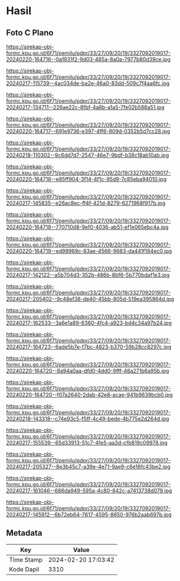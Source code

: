 # Hasil

## Foto C Plano

https://sirekap-obj-formc.kpu.go.id/6f71/pemilu/pdpr/33/27/09/20/19/3327092019017-20240220-164716--0a1931f2-9d03-485a-8a0a-7977b80d39ce.jpg

https://sirekap-obj-formc.kpu.go.id/6f71/pemilu/pdpr/33/27/09/20/19/3327092019017-20240217-115739--4ac034de-ba2e-46a0-83dd-509c7f4aa6fc.jpg

https://sirekap-obj-formc.kpu.go.id/6f71/pemilu/pdpr/33/27/09/20/19/3327092019017-20240217-134711--226ae22c-8fbf-4a8b-a1a5-7fe02b588a51.jpg

https://sirekap-obj-formc.kpu.go.id/6f71/pemilu/pdpr/33/27/09/20/19/3327092019017-20240220-164717--691e9736-e397-4ff6-809d-0352b5d7cc28.jpg

https://sirekap-obj-formc.kpu.go.id/6f71/pemilu/pdpr/33/27/09/20/19/3327092019017-20240218-110302--9c6dd7d7-2547-46e7-9bdf-b38c18ab10ab.jpg

https://sirekap-obj-formc.kpu.go.id/6f71/pemilu/pdpr/33/27/09/20/19/3327092019017-20240220-164718--e85ff904-3f14-4f1c-95d9-7c85eba94010.jpg

https://sirekap-obj-formc.kpu.go.id/6f71/pemilu/pdpr/33/27/09/20/19/3327092019017-20240217-145835--e26ac8ec-ff4f-421d-8279-6271968f917b.jpg

https://sirekap-obj-formc.kpu.go.id/6f71/pemilu/pdpr/33/27/09/20/19/3327092019017-20240220-164718--770710d8-9ef0-4036-ab51-ef1e065ebc4a.jpg

https://sirekap-obj-formc.kpu.go.id/6f71/pemilu/pdpr/33/27/09/20/19/3327092019017-20240220-164719--ed98969c-83ae-4566-9683-da441f184ec0.jpg

https://sirekap-obj-formc.kpu.go.id/6f71/pemilu/pdpr/33/27/09/20/19/3327092019017-20240217-142122--a5b704d3-352b-486b-8bf6-5b770bdaf1e3.jpg

https://sirekap-obj-formc.kpu.go.id/6f71/pemilu/pdpr/33/27/09/20/19/3327092019017-20240217-205402--9c48ef38-de40-45bb-805d-519ea395864d.jpg

https://sirekap-obj-formc.kpu.go.id/6f71/pemilu/pdpr/33/27/09/20/19/3327092019017-20240217-162533--3a6e1a89-6360-4fc4-a923-bd4c34a97b24.jpg

https://sirekap-obj-formc.kpu.go.id/6f71/pemilu/pdpr/33/27/09/20/19/3327092019017-20240217-164723--6ade5b7e-f7bc-4823-b370-59b28cc8297c.jpg

https://sirekap-obj-formc.kpu.go.id/6f71/pemilu/pdpr/33/27/09/20/19/3327092019017-20240220-164720--8a94a0aa-dfd0-4dd0-9fff-48a271b6a95b.jpg

https://sirekap-obj-formc.kpu.go.id/6f71/pemilu/pdpr/33/27/09/20/19/3327092019017-20240220-164720--f07a2640-2dab-42e8-acae-941b9639bcb0.jpg

https://sirekap-obj-formc.kpu.go.id/6f71/pemilu/pdpr/33/27/09/20/19/3327092019017-20240218-143318--c74e93c5-f5ff-4c49-bede-4b775e2d264d.jpg

https://sirekap-obj-formc.kpu.go.id/6f71/pemilu/pdpr/33/27/09/20/19/3327092019017-20240217-155539--65d33913-51c7-4fe5-aa3d-cfb819c09978.jpg

https://sirekap-obj-formc.kpu.go.id/6f71/pemilu/pdpr/33/27/09/20/19/3327092019017-20240217-205327--8e3b45c7-a39e-4e71-9ae9-c6e16fc43be2.jpg

https://sirekap-obj-formc.kpu.go.id/6f71/pemilu/pdpr/33/27/09/20/19/3327092019017-20240217-161046--686da949-595a-4c80-842c-a7413738d079.jpg

https://sirekap-obj-formc.kpu.go.id/6f71/pemilu/pdpr/33/27/09/20/19/3327092019017-20240217-145912--6b72eb64-7617-4595-8650-976b2aab697b.jpg


## Metadata

| Key        | Value               |
| ---------- | ------------------- |
| Time Stamp | 2024-02-20 17:03:42 |
| Kode Dapil | 3310                |



